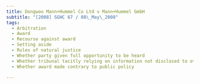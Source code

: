 ```yaml
---
title: Dongwoo Mann+Hummel Co Ltd v Mann+Hummel GmbH 
subtitle: "[2008] SGHC 67 / 08\_May\_2008"
tags:
  - Arbitration
  - Award
  - Recourse against award
  - Setting aside
  - Rules of natural justice
  - Whether party given full opportunity to be heard
  - Whether tribunal tacitly relying on information not disclosed to other party as required
  - Whether award made contrary to public policy

---
```


